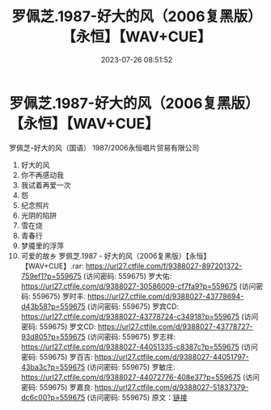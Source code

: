 ﻿---
title: 罗佩芝.1987-好大的风（2006复黑版）【永恒】【WAV+CUE】
date: 2023-07-26 08:51:52
categories: WAV车载音乐、镜像
tags: 华语中文
---
# 罗佩芝.1987-好大的风（2006复黑版）【永恒】【WAV+CUE】

罗佩芝-好大的风（国语）
1987/2006永恒唱片贸易有限公司
01. 好大的风
02. 你不再感动我
03. 我试着再爱一次
04. 怨
05. 纪念照片
06. 光阴的陷阱
07. 雪在烧
08. 青春行
09. 梦魇里的浮萍
10. 可爱的故乡
罗佩芝.1987 - 好大的风（2006复黑版）【永恒】【WAV+CUE】.rar: https://url27.ctfile.com/f/9388027-897201372-759ef1?p=559675
(访问密码: 559675)
罗大佑: https://url27.ctfile.com/d/9388027-30586009-cf7fa9?p=559675
(访问密码: 559675)
罗时丰: https://url27.ctfile.com/d/9388027-43778694-d43b58?p=559675
(访问密码: 559675)
罗宾CD: https://url27.ctfile.com/d/9388027-43778724-c34918?p=559675
(访问密码: 559675)
罗文CD: https://url27.ctfile.com/d/9388027-43778727-93d805?p=559675
(访问密码: 559675)
罗志祥: https://url27.ctfile.com/d/9388027-44051335-c8387c?p=559675
(访问密码: 559675)
罗百吉: https://url27.ctfile.com/d/9388027-44051797-43ba3c?p=559675
(访问密码: 559675)
罗敏庄: https://url27.ctfile.com/d/9388027-44072776-408e37?p=559675
(访问密码: 559675)
罗嘉良: https://url27.ctfile.com/d/9388027-51837379-dc6c00?p=559675
(访问密码: 559675)
原文：[链接](https://blog.sina.com.cn/s/blog_1647c7e76010312us.html)